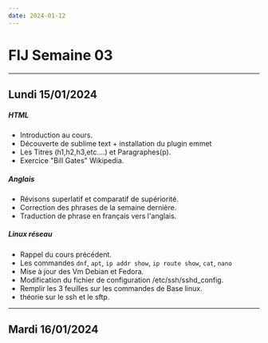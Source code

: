 ```yaml
---
date: 2024-01-12
---
```

# FIJ Semaine 03

---
## Lundi 15/01/2024
##### HTML
- Introduction au cours.
- Découverte de sublime text + installation du plugin emmet
- Les Titres (h1,h2,h3,etc....) et Paragraphes(p).
- Exercice "Bill Gates" Wikipedia. 
##### Anglais
- Révisons superlatif et comparatif de supériorité.
- Correction des phrases de la semaine dernière.
- Traduction de phrase en français vers l'anglais.
##### Linux réseau
- Rappel du cours précédent.
- Les commandes `dnf`, `apt`, `ip addr show`, `ip route show`, `cat`, `nano`
- Mise à jour des Vm Debian et Fedora.
- Modification du fichier de configuration /etc/ssh/sshd_config.
- Remplir les 3 feuilles sur les commandes de Base linux. 
- théorie sur le ssh et le sftp. 
---
## Mardi 16/01/2024